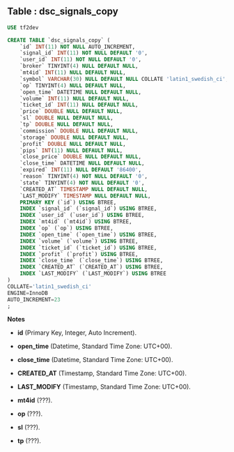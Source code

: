 Table : dsc_signals_copy
--------------------------

```SQL
USE tf2dev

CREATE TABLE `dsc_signals_copy` (
	`id` INT(11) NOT NULL AUTO_INCREMENT,
	`signal_id` INT(11) NOT NULL DEFAULT '0',
	`user_id` INT(11) NOT NULL DEFAULT '0',
	`broker` TINYINT(4) NULL DEFAULT NULL,
	`mt4id` INT(11) NULL DEFAULT NULL,
	`symbol` VARCHAR(30) NULL DEFAULT NULL COLLATE 'latin1_swedish_ci',
	`op` TINYINT(4) NULL DEFAULT NULL,
	`open_time` DATETIME NULL DEFAULT NULL,
	`volume` INT(11) NULL DEFAULT NULL,
	`ticket_id` INT(11) NULL DEFAULT NULL,
	`price` DOUBLE NULL DEFAULT NULL,
	`sl` DOUBLE NULL DEFAULT NULL,
	`tp` DOUBLE NULL DEFAULT NULL,
	`commission` DOUBLE NULL DEFAULT NULL,
	`storage` DOUBLE NULL DEFAULT NULL,
	`profit` DOUBLE NULL DEFAULT NULL,
	`pips` INT(11) NULL DEFAULT NULL,
	`close_price` DOUBLE NULL DEFAULT NULL,
	`close_time` DATETIME NULL DEFAULT NULL,
	`expired` INT(11) NULL DEFAULT '86400',
	`reason` TINYINT(4) NOT NULL DEFAULT '0',
	`state` TINYINT(4) NOT NULL DEFAULT '0',
	`CREATED_AT` TIMESTAMP NULL DEFAULT NULL,
	`LAST_MODIFY` TIMESTAMP NULL DEFAULT NULL,
	PRIMARY KEY (`id`) USING BTREE,
	INDEX `signal_id` (`signal_id`) USING BTREE,
	INDEX `user_id` (`user_id`) USING BTREE,
	INDEX `mt4id` (`mt4id`) USING BTREE,
	INDEX `op` (`op`) USING BTREE,
	INDEX `open_time` (`open_time`) USING BTREE,
	INDEX `volume` (`volume`) USING BTREE,
	INDEX `ticket_id` (`ticket_id`) USING BTREE,
	INDEX `profit` (`profit`) USING BTREE,
	INDEX `close_time` (`close_time`) USING BTREE,
	INDEX `CREATED_AT` (`CREATED_AT`) USING BTREE,
	INDEX `LAST_MODIFY` (`LAST_MODIFY`) USING BTREE
)
COLLATE='latin1_swedish_ci'
ENGINE=InnoDB
AUTO_INCREMENT=23
;
```
__Notes__

+ __id__ (Primary Key, Integer, Auto Increment).

+ __open_time__ (Datetime, Standard Time Zone: UTC+00).

+ __close_time__ (Datetime, Standard Time Zone: UTC+00).

+ __CREATED_AT__ (Timestamp, Standard Time Zone: UTC+00).

+ __LAST_MODIFY__ (Timestamp, Standard Time Zone: UTC+00).

+ __mt4id__ (???).

+ __op__ (???).
  
+ __sl__ (???).

+ __tp__ (???).


